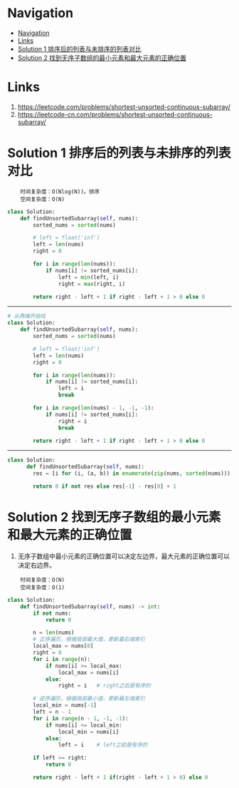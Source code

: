 # Navigation
- [Navigation](#navigation)
- [Links](#links)
- [Solution 1 排序后的列表与未排序的列表对比](#solution-1-%e6%8e%92%e5%ba%8f%e5%90%8e%e7%9a%84%e5%88%97%e8%a1%a8%e4%b8%8e%e6%9c%aa%e6%8e%92%e5%ba%8f%e7%9a%84%e5%88%97%e8%a1%a8%e5%af%b9%e6%af%94)
- [Solution 2 找到无序子数组的最小元素和最大元素的正确位置](#solution-2-%e6%89%be%e5%88%b0%e6%97%a0%e5%ba%8f%e5%ad%90%e6%95%b0%e7%bb%84%e7%9a%84%e6%9c%80%e5%b0%8f%e5%85%83%e7%b4%a0%e5%92%8c%e6%9c%80%e5%a4%a7%e5%85%83%e7%b4%a0%e7%9a%84%e6%ad%a3%e7%a1%ae%e4%bd%8d%e7%bd%ae)

# Links
1. https://leetcode.com/problems/shortest-unsorted-continuous-subarray/
2. https://leetcode-cn.com/problems/shortest-unsorted-continuous-subarray/


# Solution 1 排序后的列表与未排序的列表对比
```
    时间复杂度：O(Nlog(N))。排序
    空间复杂度：O(N)
```
```python
class Solution:
    def findUnsortedSubarray(self, nums):
        sorted_nums = sorted(nums)

        # left = float('inf')
        left = len(nums)
        right = 0

        for i in range(len(nums)):
            if nums[i] != sorted_nums[i]:
                left = min(left, i)
                right = max(right, i)

        return right - left + 1 if right - left + 1 > 0 else 0

```
---
```python
# 从两端开始找
class Solution:
    def findUnsortedSubarray(self, nums):
        sorted_nums = sorted(nums)

        # left = float('inf')
        left = len(nums)
        right = 0

        for i in range(len(nums)):
            if nums[i] != sorted_nums[i]:
                left = i
                break

        for i in range(len(nums) - 1, -1, -1):
            if nums[i] != sorted_nums[i]:
                right = i
                break

        return right - left + 1 if right - left + 1 > 0 else 0
```
---
```python
class Solution:
      def findUnsortedSubarray(self, nums):
        res = [i for (i, (a, b)) in enumerate(zip(nums, sorted(nums))) if a != b]

        return 0 if not res else res[-1] - res[0] + 1
```

# Solution 2 找到无序子数组的最小元素和最大元素的正确位置
1. 无序子数组中最小元素的正确位置可以决定左边界，最大元素的正确位置可以决定右边界。
   
```
    时间复杂度：O(N)
    空间复杂度：O(1)
```
```python
class Solution:
    def findUnsortedSubarray(self, nums) -> int:
        if not nums:
            return 0

        n = len(nums)
        # 正序遍历，根据局部最大值，更新最右端索引
        local_max = nums[0]
        right = 0
        for i in range(n):
            if nums[i] >= local_max:
                local_max = nums[i]
            else:
                right = i   # right之后是有序的

        # 逆序遍历，根据局部最小值，更新最左端索引
        local_min = nums[-1]
        left = n - 1
        for i in range(n - 1, -1, -1):
            if nums[i] <= local_min:
                local_min = nums[i]
            else:
                left = i    # left之前是有序的

        if left >= right:
            return 0

        return right - left + 1 if(right - left + 1 > 0) else 0
```